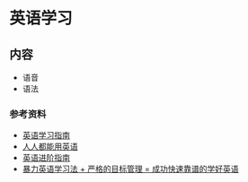 # 英语学习

## 内容

- 语音
- 语法

### 参考资料

- [英语学习指南](https://github.com/yujiangshui/A-Programmers-Guide-to-English)
- [人人都能用英语](https://github.com/xiaolai/everyone-can-use-english)
- [英语进阶指南](https://github.com/byoungd/English-level-up-tips-for-Chinese)
- [暴力英语学习法 + 严格的目标管理 = 成功快速靠谱的学好英语](https://www.cnblogs.com/jesse2013/p/how-to-learn-english.html)
